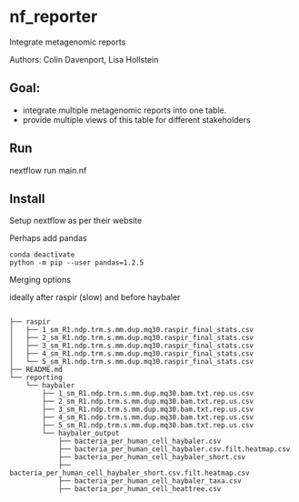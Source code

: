 # nf_reporter
Integrate metagenomic reports

Authors: Colin Davenport, Lisa Hollstein

## Goal: 
- integrate multiple metagenomic reports into one table. 
- provide multiple views of this table for different stakeholders



## Run 
nextflow run main.nf

## Install
Setup nextflow as per their website

Perhaps add pandas

```
conda deactivate
python -m pip --user pandas=1.2.5
```




Merging options


ideally after raspir (slow) and before haybaler

```

├── raspir
│   ├── 1_sm_R1.ndp.trm.s.mm.dup.mq30.raspir_final_stats.csv
│   ├── 2_sm_R1.ndp.trm.s.mm.dup.mq30.raspir_final_stats.csv
│   ├── 3_sm_R1.ndp.trm.s.mm.dup.mq30.raspir_final_stats.csv
│   ├── 4_sm_R1.ndp.trm.s.mm.dup.mq30.raspir_final_stats.csv
│   └── 5_sm_R1.ndp.trm.s.mm.dup.mq30.raspir_final_stats.csv
├── README.md
└── reporting
    └── haybaler
        ├── 1_sm_R1.ndp.trm.s.mm.dup.mq30.bam.txt.rep.us.csv
        ├── 2_sm_R1.ndp.trm.s.mm.dup.mq30.bam.txt.rep.us.csv
        ├── 3_sm_R1.ndp.trm.s.mm.dup.mq30.bam.txt.rep.us.csv
        ├── 4_sm_R1.ndp.trm.s.mm.dup.mq30.bam.txt.rep.us.csv
        ├── 5_sm_R1.ndp.trm.s.mm.dup.mq30.bam.txt.rep.us.csv
        └── haybaler_output
            ├── bacteria_per_human_cell_haybaler.csv
            ├── bacteria_per_human_cell_haybaler.csv.filt.heatmap.csv
            ├── bacteria_per_human_cell_haybaler_short.csv
            ├── bacteria_per_human_cell_haybaler_short.csv.filt.heatmap.csv
            ├── bacteria_per_human_cell_haybaler_taxa.csv
            ├── bacteria_per_human_cell_heattree.csv
```
